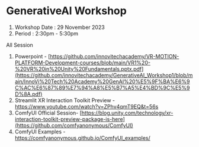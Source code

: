 # GenerativeAI Workshop

  1. Workshop Date : 29 November 2023
  2. Period : 2:30pm - 5:30pm

All Session
  1. Powerpoint - [https://github.com/innovitechacademy/VR-MOTION-PLATFORM-Development-courses/blob/main/VR1%20-%20VR%20in%20Unity%20Fundamentals.pptx.pdf](https://github.com/innovitechacademy/GenerativeAI_Workshop1/blob/main/InnoVi%20Tech%20Academy%20GenAI%20%E5%9F%BA%E6%9C%AC%E6%87%89%E7%94%A8%E5%B7%A5%E4%BD%9C%E5%9D%8A.pdf)
  2. Streamlit XR Interaction Toolkit Preview - https://www.youtube.com/watch?v=ZPhv4qmT9EQ&t=56s
  3. ComfyUI Official Session- [https://blog.unity.com/technology/xr-interaction-toolkit-preview-package-is-here](https://github.com/comfyanonymous/ComfyUI)
  4. ComfyUI Examples - https://comfyanonymous.github.io/ComfyUI_examples/
